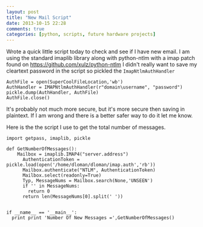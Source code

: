 ```yaml
---
layout: post
title: "New Mail Script"
date: 2013-10-15 22:28
comments: true
categories: [python, scripts, future hardware projects]
---
```

Wrote a quick little script today to check and see if I have new email.
I am using the standard imaplib library along with python-ntlm with a imap patch found on https://github.com/xulz/python-ntlm
I didn't really want to save my cleartext password in the script so pickled the ```ImapNtlmAuthHandler```

```
AuthFile = open(SuperCoolFileLocation,'wb')
AuthHandler = IMAPNtlmAuthHandler(r"domain\username", "password")
pickle.dump(AuthHandler, AuthFile)
AuthFile.close()
```

It's probably not much more secure, but it's more secure then saving in plaintext. If I am wrong and there is a better safer way to do it let me know.
<!-- more -->
Here is the the script I use to get the total number of messages.

```
import getpass, imaplib, pickle

def GetNumberOfMessages():
    Mailbox = imaplib.IMAP4("server.address")
      AuthenticationToken = pickle.load(open('/home/dloman/dloman/imap.auth','rb'))
      Mailbox.authenticate("NTLM", AuthenticationToken)
      Mailbox.select(readonly=True)
      Typ, MessageNums = Mailbox.search(None,'UNSEEN')
      if '' in MessageNums:
        return 0
      return len(MessageNums[0].split(' '))


if __name__ == '__main__':
  print print 'Number Of New Messages =',GetNumberOfMessages()
```
